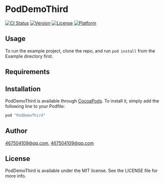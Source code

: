 # PodDemoThird

[![CI Status](http://img.shields.io/travis/467504109@qq.com/PodDemoThird.svg?style=flat)](https://travis-ci.org/467504109@qq.com/PodDemoThird)
[![Version](https://img.shields.io/cocoapods/v/PodDemoThird.svg?style=flat)](http://cocoapods.org/pods/PodDemoThird)
[![License](https://img.shields.io/cocoapods/l/PodDemoThird.svg?style=flat)](http://cocoapods.org/pods/PodDemoThird)
[![Platform](https://img.shields.io/cocoapods/p/PodDemoThird.svg?style=flat)](http://cocoapods.org/pods/PodDemoThird)

## Usage

To run the example project, clone the repo, and run `pod install` from the Example directory first.

## Requirements

## Installation

PodDemoThird is available through [CocoaPods](http://cocoapods.org). To install
it, simply add the following line to your Podfile:

```ruby
pod "PodDemoThird"
```

## Author

467504109@qq.com, 467504109@qq.com

## License

PodDemoThird is available under the MIT license. See the LICENSE file for more info.
